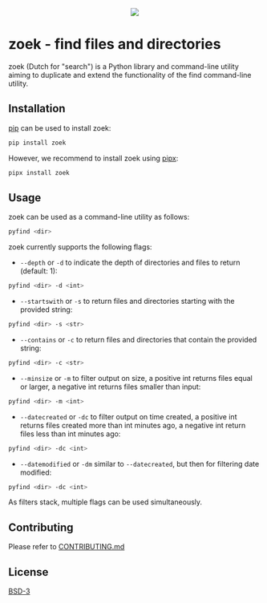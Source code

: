 <p align="center">
<a href="https://gitlab.com/dkreeft/zoek">
<img align="center" src="https://gitlab.com/dkreeft/zoek/-/raw/master/logo.png"/>
</a>
</p>

# zoek - find files and directories

zoek (Dutch for "search") is a Python library and command-line utility aiming to duplicate and extend the functionality of the find command-line utility.

## Installation

[pip](https://pip.pypa.io/en/stable/) can be used to install zoek:

```bash
pip install zoek
```

However, we recommend to install zoek using [pipx](https://github.com/pipxproject/pipx):

```bash
pipx install zoek
```

## Usage

zoek can be used as a command-line utility as follows:

```bash
pyfind <dir>
```

zoek currently supports the following flags:

* `--depth` or `-d` to indicate the depth of directories and files to return (default: 1):
```bash
pyfind <dir> -d <int>
```

* `--startswith` or `-s` to return files and directories starting with the provided string:
```bash
pyfind <dir> -s <str>
```

* `--contains` or `-c` to return files and directories that contain the provided string:
```bash
pyfind <dir> -c <str>
```

* `--minsize` or `-m` to filter output on size, a positive int returns files equal or larger, a negative int returns files smaller than input:
```bash
pyfind <dir> -m <int>
```

* `--datecreated` or `-dc` to filter output on time created, a positive int returns files created more than int minutes ago, a negative int return files less than int minutes ago:
```bash
pyfind <dir> -dc <int>
```

* `--datemodified` or `-dm` similar to `--datecreated`, but then for filtering date modified:
```bash
pyfind <dir> -dc <int>
```

As filters stack, multiple flags can be used simultaneously.

## Contributing
Please refer to [CONTRIBUTING.md](https://gitlab.com/dkreeft/zoek/-/blob/master/CONTRIBUTING.md)

## License
[BSD-3](https://gitlab.com/dkreeft/zoek/-/blob/master/LICENSE)

